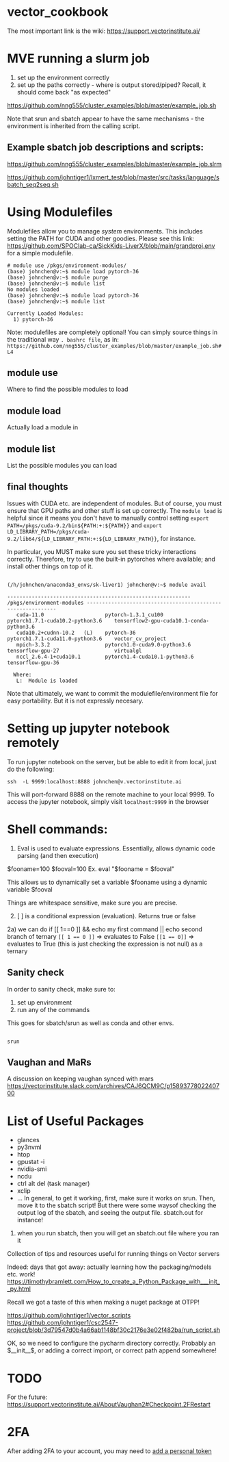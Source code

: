 # vector_cookbook

The most important link is the wiki: https://support.vectorinstitute.ai/

# MVE running a slurm job

1. set up the environment correctly
2. set up the paths correctly - where is output stored/piped? Recall, it should come back "as expected"

https://github.com/nng555/cluster_examples/blob/master/example_job.sh

Note that srun and sbatch appear to have the same mechanisms - the environment is inherited from the calling script.

## Example sbatch job descriptions and scripts:
https://github.com/nng555/cluster_examples/blob/master/example_job.slrm

https://github.com/johntiger1/lxmert_test/blob/master/src/tasks/language/sbatch_seq2seq.sh


# Using Modulefiles
Modulefiles allow you to manage *system* environments. This includes setting the PATH for CUDA and other goodies. Please see this link: 
https://github.com/SPOClab-ca/SickKids-LiverX/blob/main/grandproj.env
for a simple modulefile.

```
# module use /pkgs/environment-modules/
(base) johnchen@v:~$ module load pytorch-36
(base) johnchen@v:~$ module purge
(base) johnchen@v:~$ module list
No modules loaded
(base) johnchen@v:~$ module load pytorch-36
(base) johnchen@v:~$ module list

Currently Loaded Modules:
  1) pytorch-36
```

Note: modulefiles are completely optional! You can simply source things in the traditional way `. bashrc file`, as in: 
`https://github.com/nng555/cluster_examples/blob/master/example_job.sh#L4`

## module use
Where to find the possible modules to load

## module load 
Actually load a module in

## module list
List the possible modules you can load

## final thoughts
Issues with CUDA etc. are independent of modules. But of course, you must ensure that GPU paths and other stuff is set up correctly. The `module load` is helpful since it means you don't have to manually control setting `export PATH=/pkgs/cuda-9.2/bin${PATH:+:${PATH}}` and `export LD_LIBRARY_PATH=/pkgs/cuda-9.2/lib64/${LD_LIBRARY_PATH:+:${LD_LIBRARY_PATH}}`, for instance.

In particular, you MUST make sure you set these tricky interactions correctly. Therefore, try to use the built-in pytorches where available; and install other things on top of it.

```

(/h/johnchen/anaconda3_envs/sk-liver1) johnchen@v:~$ module avail

------------------------------------------------------------ /pkgs/environment-modules ------------------------------------------------------------
   cuda-11.0                    pytorch-1.3.1_cu100              pytorch1.7.1-cuda10.2-python3.6    tensorflow2-gpu-cuda10.1-conda-python3.6
   cuda10.2+cudnn-10.2   (L)    pytorch-36                       pytorch1.7.1-cuda11.0-python3.6    vector_cv_project
   mpich-3.3.2                  pytorch1.0-cuda9.0-python3.6     tensorflow-gpu-27                  virtualgl
   nccl_2.6.4-1+cuda10.1        pytorch1.4-cuda10.1-python3.6    tensorflow-gpu-36

  Where:
   L:  Module is loaded

```

Note that ultimately, we want to commit the modulefile/environment file for easy portability. But it is not expressly necesary.

# Setting up jupyter notebook remotely
To run jupyter notebook on the server, but be able to edit it from local, just do the following:

`ssh  -L 9999:localhost:8888 johnchen@v.vectorinstitute.ai`

This will port-forward 8888 on the remote machine to your local 9999. To access the jupyter notebook, simply visit 
`localhost:9999` in the browser

# Shell commands:
1. Eval is used to evaluate expressions. Essentially, allows dynamic code parsing (and then execution)

$fooname=100 $fooval=100
Ex. eval "$fooname = \$fooval" 

This allows us to dynamically set a variable $fooname using a dynamic variable $fooval

Things are whitespace sensitive, make sure you are precise.

2. [ ] is a conditional expression (evaluation). Returns true or false

2a) we can do if [[ 1==0 ]] && echo my first command || echo second branch of ternary 
`[[ 1 == 0 ]]` => evaluates to False
`[[1 == 0]]`  => evaluates to True (this is just checking the expression is not null)
as a ternary 

## Sanity check
In order to sanity check, make sure to:
1. set up environment
2. run any of the commands

This goes for sbatch/srun as well as conda and other envs. 
```

srun 
```

## Vaughan and MaRs
A discussion on keeping vaughan synced with mars
https://vectorinstitute.slack.com/archives/CAJ6QCM9C/p1589377802240700

# List of Useful Packages
- glances
- py3nvml
- htop
- gpustat -i
- nvidia-smi
- ncdu
- ctrl alt del (task manager)
- xclip
- ...
In general, to get it working, first, make sure it works on srun. Then, move it to the sbatch script! But there were some waysof checking the output log of the sbatch, and seeing the output file. sbatch.out for instance!

1. when you run sbatch, then you will get an sbatch.out file where you ran it

Collection of tips and resources useful for running things on Vector servers

Indeed: days that got away: actually learning how the packaging/models etc. work! 
https://timothybramlett.com/How_to_create_a_Python_Package_with___init__py.html

Recall we got a taste of this when making a nuget package at OTPP!

https://github.com/johntiger1/vector_scripts
https://github.com/johntiger1/csc2547-project/blob/3d79547d0b4a66ab1148bf30c2176e3e02f482ba/run_script.sh


OK, so we need to configure the pycharm directory correctly. Probably an $__init__$, or adding a correct import, or correct path append somewhere! 

# TODO
For the future: https://support.vectorinstitute.ai/AboutVaughan2#Checkpoint.2FRestart


# 2FA
After adding 2FA to your account, you may need to [add a personal token](https://stackoverflow.com/a/34919582/6395770)
